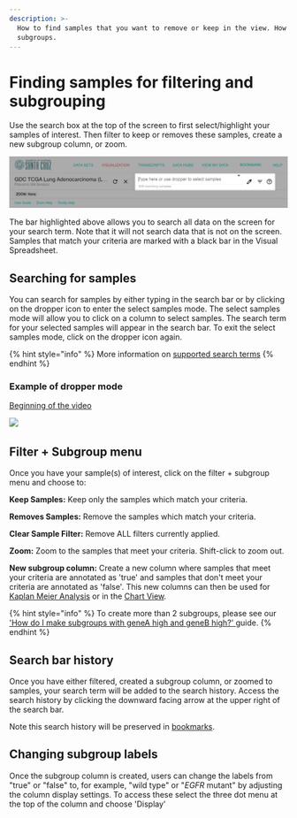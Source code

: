 ```yaml
---
description: >-
  How to find samples that you want to remove or keep in the view. How to make
  subgroups.
---
```


# Finding samples for filtering and subgrouping

Use the search box at the top of the screen to first select/highlight your samples of interest. Then filter to keep or removes these samples, create a new subgroup column, or zoom.

![](../../.gitbook/assets/screen-shot-2021-01-19-at-3.36.32-pm.png)

The bar highlighted above allows you to search all data on the screen for your search term. Note that it will not search data that is not on the screen. Samples that match your criteria are marked with a black bar in the Visual Spreadsheet.

## Searching for samples

You can search for samples by either typing in the search bar or by clicking on the dropper icon to enter the select samples mode. The select samples mode will allow you to click on a column to select samples. The search term for your selected samples will appear in the search bar. To exit the select samples mode, click on the dropper icon again.

{% hint style="info" %}
More information on [supported search terms](supported-search-terms-for-finding-samples.md)
{% endhint %}

### Example of dropper mode

[Beginning of the video](https://xenabrowser.net/heatmap/?bookmark=8d5101e8e819a66eceb96869a968654d)

![](../../.gitbook/assets/dropper.gif)

## Filter + Subgroup menu

Once you have your sample\(s\) of interest, click on the filter + subgroup menu and choose to:

**Keep Samples:** Keep only the samples which match your criteria.

**Removes Samples:** Remove the samples which match your criteria.

**Clear Sample Filter:** Remove ALL filters currently applied.

**Zoom:** Zoom to the samples that meet your criteria. Shift-click to zoom out.

**New subgroup column:** Create a new column where samples that meet your criteria are annotated as 'true' and samples that don't meet your criteria are annotated as 'false'. This new columns can then be used for [Kaplan Meier Analysis](../kaplan-meier-plots.md) or in the [Chart View](../chart-view.md).

{% hint style="info" %}
To create more than 2 subgroups, please see our ['How do I make subgroups with geneA high and geneB high?' ](../../how-do-i/how-do-i-make-subgroups-with-4-groups.md)guide.
{% endhint %}

## Search bar history

Once you have either filtered, created a subgroup column, or zoomed to samples, your search term will be added to the search history. Access the search history by clicking the downward facing arrow at the upper right of the search bar.

Note this search history will be preserved in [bookmarks](../bookmarks.md).

## Changing subgroup labels

Once the subgroup column is created, users can change the labels from "true" or "false" to, for example, "wild type" or "_EGFR_ mutant" by adjusting the column display settings. To access these select the three dot menu at the top of the column and choose 'Display'

